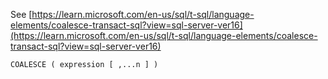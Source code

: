 See [https://learn.microsoft.com/en-us/sql/t-sql/language-elements/coalesce-transact-sql?view=sql-server-ver16](https://learn.microsoft.com/en-us/sql/t-sql/language-elements/coalesce-transact-sql?view=sql-server-ver16)
```
COALESCE ( expression [ ,...n ] )
```

